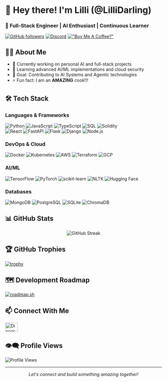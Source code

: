 # 👋 Hey there! I'm Lilli (@LilliDarling)
### 🚀 Full-Stack Engineer | AI Enthusiast | Continuous Learner

[![GitHub followers](https://img.shields.io/github/followers/LilliDarling?label=Follow&style=social)](https://github.com/LilliDarling)
[![Discord](https://img.shields.io/badge/Discord-@lillith__rising-7289DA?style=flat&logo=discord&logoColor=white)](https://discord.com)
[!["Buy Me A Coffee?"](https://img.shields.io/badge/Buy_Me_A_Coffee-FFDD00?style=for-the-badge&logo=buy-me-a-coffee&logoColor=black)](https://www.buymeacoffee.com/LilliDarling)

## 👩‍💻 About Me
- 🔭 Currently working on personal AI and full-stack projects
- 🌱 Learning advanced AI/ML implementations and cloud security
- 🎯 Goal: Contributing to AI Systems and Agentic technologies
- ⚡ Fun fact: I am an **AMAZING** cook!!!

## 🛠 Tech Stack

### Languages & Frameworks
![Python](https://img.shields.io/badge/-Python-3776AB?style=flat&logo=Python&logoColor=white)
![JavaScript](https://img.shields.io/badge/-JavaScript-F7DF1E?style=flat&logo=javascript&logoColor=black)
![TypeScript](https://img.shields.io/badge/-TypeScript-3178C6?style=flat&logo=typescript&logoColor=white)
![SQL](https://img.shields.io/badge/-SQL-4479A1?style=flat&logo=mysql&logoColor=white)
![Solidity](https://img.shields.io/badge/-Solidity-363636?style=flat&logo=solidity&logoColor=white)  
![React](https://img.shields.io/badge/-React-61DAFB?style=flat&logo=react&logoColor=black)
![FastAPI](https://img.shields.io/badge/-FastAPI-009688?style=flat&logo=fastapi&logoColor=white)
![Flask](https://img.shields.io/badge/-Flask-000000?style=flat&logo=flask&logoColor=white)
![Django](https://img.shields.io/badge/-Django-092E20?style=flat&logo=django&logoColor=white)
![Node.js](https://img.shields.io/badge/-Node.js-339933?style=flat&logo=nodedotjs&logoColor=white)

### DevOps & Cloud
![Docker](https://img.shields.io/badge/-Docker-2496ED?style=flat&logo=docker&logoColor=white)
![Kubernetes](https://img.shields.io/badge/-Kubernetes-326CE5?style=flat&logo=kubernetes&logoColor=white)
![AWS](https://img.shields.io/badge/-AWS-232F3E?style=flat&logo=amazon-aws&logoColor=white)
![Terraform](https://img.shields.io/badge/-Terraform-7B42BC?style=flat&logo=terraform&logoColor=white)
![GCP](https://img.shields.io/badge/-GCP-4285F4?style=flat&logo=googlecloud&logoColor=white)

### AI/ML
![TensorFlow](https://img.shields.io/badge/-TensorFlow-FF6F00?style=flat&logo=tensorflow&logoColor=white)
![PyTorch](https://img.shields.io/badge/-PyTorch-EE4C2C?style=flat&logo=pytorch&logoColor=white)
![scikit-learn](https://img.shields.io/badge/-scikit%20learn-F7931E?style=flat&logo=scikit-learn&logoColor=white)
![NLTK](https://img.shields.io/badge/-NLTK-3776AB?style=flat&logo=python&logoColor=white)
![Hugging Face](https://img.shields.io/badge/-Hugging%20Face-FFD21E?style=flat&logo=huggingface&logoColor=black)

### Databases
![MongoDB](https://img.shields.io/badge/-MongoDB-47A248?style=flat&logo=mongodb&logoColor=white)
![PostgreSQL](https://img.shields.io/badge/-PostgreSQL-336791?style=flat&logo=postgresql&logoColor=white)
![SQLite](https://img.shields.io/badge/-SQLite-003B57?style=flat&logo=sqlite&logoColor=white)
![ChromaDB](https://img.shields.io/badge/-ChromaDB-00897B?style=flat)

## 📊 GitHub Stats

<p align="center">
  <img src="https://github-readme-streak-stats.herokuapp.com/?user=LilliDarling&theme=radical" alt="GitHub Streak" />
</p>

## 🏆 GitHub Trophies
[![trophy](https://github-profile-trophy.vercel.app/?username=LilliDarling&theme=radical&column=7)](https://github.com/ryo-ma/github-profile-trophy)

## 🗺 Development Roadmap
[![roadmap.sh](https://roadmap.sh/card/tall/66b23099d9896b3d142321e1?variant=dark)](https://roadmap.sh)

## 📫 Connect With Me
<p align="left">
  <a href="https://discord.com/users/814526671549235209" target="blank">
    <img align="center" src="https://raw.githubusercontent.com/rahuldkjain/github-profile-readme-generator/master/src/images/icons/Social/discord.svg" alt="Discord" height="30" width="40" />
  </a>
  <!-- Add other social media icons as needed -->
</p>

## 👁‍🗨 Profile Views
![Profile Views](https://komarev.com/ghpvc/?username=LilliDarling&color=blueviolet)  

---

<p align="center">
  <i>Let's connect and build something amazing together!</i>
</p>
